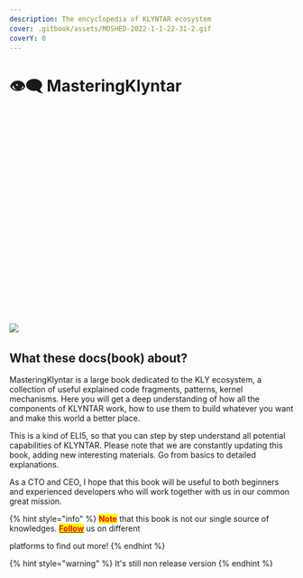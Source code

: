 ```yaml
---
description: The encyclopedia of KLYNTAR ecosystem
cover: .gitbook/assets/MOSHED-2022-1-1-22-31-2.gif
coverY: 0
---
```


# 👁🗨 MasteringKlyntar

<div data-full-width="true">

<img src=".gitbook/assets/KLY core preview.gif" alt="">

</div>

![](https://readme-typing-svg.herokuapp.com/?font=Major+Mono+Display\&size=25\&color=00B594\&center=true\&vCenter=true\&lines=%F0%9F%91%BDWe+are+everywhere%F0%9F%91%BD)

## What these docs(book) about?

MasteringKlyntar is a large book dedicated to the KLY ecosystem, a collection of useful explained code fragments, patterns, kernel mechanisms. Here you will get a deep understanding of how all the components of KLYNTAR work, how to use them to build whatever you want and make this world a better place.

This is a kind of ELI5, so that you can step by step understand all potential capabilities of KLYNTAR. Please note that we are constantly updating this book, adding new interesting materials. Go from basics to detailed explanations.

As a CTO and CEO, I hope that this book will be useful to both beginners and experienced developers who will work together with us in our common great mission.

{% hint style="info" %}
<mark style="color:red;">**Note**</mark> that this book is not our single source of knowledges. [<mark style="color:red;">**Follow**</mark>](beginning/social-media.md) us on different

platforms to find out more!
{% endhint %}

{% hint style="warning" %}
It's still non release version
{% endhint %}
